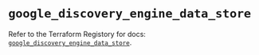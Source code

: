 # `google_discovery_engine_data_store`

Refer to the Terraform Registory for docs: [`google_discovery_engine_data_store`](https://registry.terraform.io/providers/hashicorp/google-beta/5.29.0/docs/resources/google_discovery_engine_data_store).
